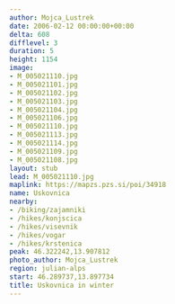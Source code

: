 ```yaml
---
author: Mojca_Lustrek
date: 2006-02-12 00:00:00+00:00
delta: 608
difflevel: 3
duration: 5
height: 1154
image:
- M_005021110.jpg
- M_005021101.jpg
- M_005021102.jpg
- M_005021103.jpg
- M_005021104.jpg
- M_005021106.jpg
- M_005021110.jpg
- M_005021113.jpg
- M_005021114.jpg
- M_005021109.jpg
- M_005021108.jpg
layout: stub
lead: M_005021110.jpg
maplink: https://mapzs.pzs.si/poi/34918
name: Uskovnica
nearby:
- /biking/zajamniki
- /hikes/konjscica
- /hikes/visevnik
- /hikes/vogar
- /hikes/krstenica
peak: 46.322242,13.907812
photo_author: Mojca_Lustrek
region: julian-alps
start: 46.289737,13.897734
title: Uskovnica in winter
---
```

